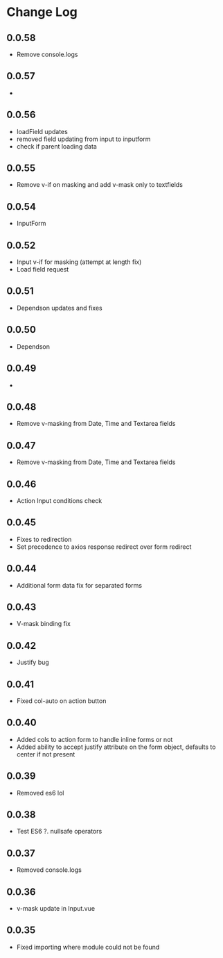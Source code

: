 # Change Log

## 0.0.58
- Remove console.logs

## 0.0.57
- 

## 0.0.56
- loadField updates
- removed field updating from input to inputform
- check if parent loading data


## 0.0.55
- Remove v-if on masking and add v-mask only to textfields 

## 0.0.54
- InputForm 

## 0.0.52
- Input v-if for masking (attempt at length fix)
- Load field request
## 0.0.51
- Dependson updates and fixes
## 0.0.50
- Dependson 

## 0.0.49
- 

## 0.0.48
- Remove v-masking from Date, Time and Textarea fields

## 0.0.47
- Remove v-masking from Date, Time and Textarea fields

## 0.0.46
- Action Input conditions check 

## 0.0.45
- Fixes to redirection
- Set precedence to axios response redirect over form redirect 

## 0.0.44
- Additional form data fix for separated forms

## 0.0.43
- V-mask binding fix 

## 0.0.42
- Justify bug 

## 0.0.41
- Fixed col-auto on action button

## 0.0.40
- Added cols to action form to handle inline forms or not
- Added ability to accept justify attribute on the form object, defaults to center if not present

## 0.0.39
- Removed es6 lol

## 0.0.38
- Test ES6 ?. nullsafe operators

## 0.0.37
- Removed console.logs

## 0.0.36
- v-mask update in Input.vue

## 0.0.35
- Fixed importing where module could not be found

